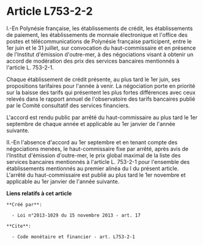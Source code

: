 # Article L753-2-2

I.-En Polynésie française, les établissements de crédit, les établissements de paiement, les établissements de monnaie
électronique et l'office des postes et télécommunications de Polynésie française participent, entre le 1er juin et le 31
juillet, sur convocation du haut-commissaire et en présence de l'Institut d'émission d'outre-mer, à des négociations visant à
obtenir un accord de modération des prix des services bancaires mentionnés à l'article L. 753-2-1. 

Chaque établissement de crédit présente, au plus tard le 1er juin, ses propositions tarifaires pour l'année à venir. La
négociation porte en priorité sur la baisse des tarifs qui présentent les plus fortes différences avec ceux relevés dans le
rapport annuel de l'observatoire des tarifs bancaires publié par le Comité consultatif des services financiers. 

L'accord est rendu public par arrêté du haut-commissaire au plus tard le 1er septembre de chaque année et applicable au 1er
janvier de l'année suivante. 

II.-En l'absence d'accord au 1er septembre et en tenant compte des négociations menées, le haut-commissaire fixe par arrêté,
après avis de l'Institut d'émission d'outre-mer, le prix global maximal de la liste des services bancaires mentionnés à
l'article L. 753-2-1 pour l'ensemble des établissements mentionnés au premier alinéa du I du présent article. L'arrêté du
haut-commissaire est publié au plus tard le 1er novembre et applicable au 1er janvier de l'année suivante.

**Liens relatifs à cet article**

	**Créé par**:

	  - Loi n°2013-1029 du 15 novembre 2013 - art. 17

	**Cite**:

	  - Code monétaire et financier - art. L753-2-1
